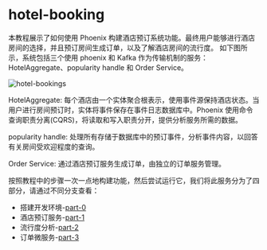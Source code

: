# hotel-booking

本教程展示了如何使用 Phoenix 构建酒店预订系统功能。最终用户能够进行酒店房间的选择，并且预订房间生成订单，以及了解酒店房间的流行度。
如下图所示，系统包括三个使用 phoenix 和 Kafka 作为传输机制的服务：HotelAggregate、popularity handle 和 Order Service。

![hotel-bookings](https://user-images.githubusercontent.com/65016157/143406164-0604bddd-b90f-47f2-b974-413c41d6cfde.png)

HotelAggregate: 每个酒店由一个实体聚合根表示，使用事件源保持酒店状态。当用户进行房间预订时，实体将事件保存在事件日志数据库中。Phoenix 使用命令查询职责分离(CQRS)，将读取和写入职责分开，提供分析服务所需的数据。

popularity handle: 处理所有存储于数据库中的预订事件，分析事件内容，以回答有关房间受欢迎程度的查询。

Order Service: 通过酒店预订服务生成订单，由独立的订单服务管理。

按照教程中的步骤一次一点地构建功能，然后尝试运行它，我们将此服务分为了四部分，请通过不同分支查看：
- 搭建开发环境-[part-0](https://github.com/PhoenixIQ/hotel-booking/tree/part-0)
- 酒店预订服务-[part-1](https://github.com/PhoenixIQ/hotel-booking/tree/part-1)
- 流行度分析-[part-2](https://github.com/PhoenixIQ/hotel-booking/tree/part-2)
- 订单微服务-[part-3](https://github.com/PhoenixIQ/hotel-booking/tree/part-3)